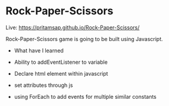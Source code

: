 # Rock-Paper-Scissors

Live: https://pritamsap.github.io/Rock-Paper-Scissors/


Rock-Paper-Scissors game is going to be built using 
Javascript.

- What have I learned 

 - Ability to addEventListener to variable 
 - Declare html element within javascript
 - set attributes through js
 - using ForEach to add events for multiple similar constants
 
